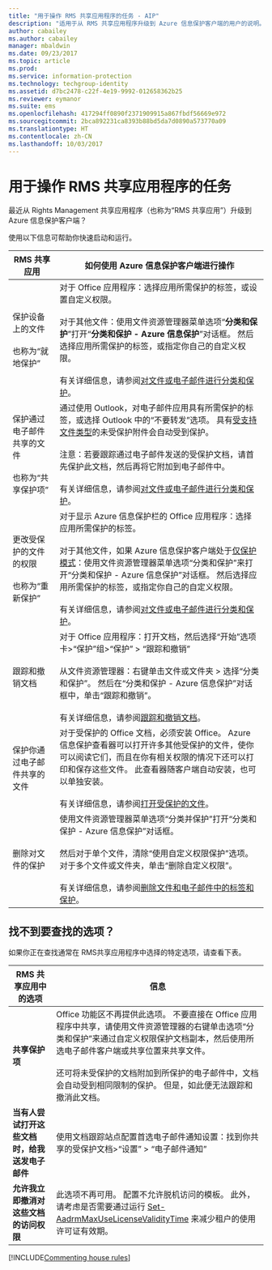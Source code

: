 ```yaml
---
title: "用于操作 RMS 共享应用程序的任务 - AIP"
description: "适用于从 RMS 共享应用程序升级到 Azure 信息保护客户端的用户的说明。"
author: cabailey
ms.author: cabailey
manager: mbaldwin
ms.date: 09/23/2017
ms.topic: article
ms.prod: 
ms.service: information-protection
ms.technology: techgroup-identity
ms.assetid: d7bc2478-c22f-4e19-9992-012658362b25
ms.reviewer: eymanor
ms.suite: ems
ms.openlocfilehash: 417294ff0890f2371909915a867fbdf56669e972
ms.sourcegitcommit: 2bca892231ca8393b88bd5da7d0890a573770a09
ms.translationtype: HT
ms.contentlocale: zh-CN
ms.lasthandoff: 10/03/2017
---
```

# <a name="tasks-that-you-used-to-do-with-the-rms-sharing-application"></a>用于操作 RMS 共享应用程序的任务

最近从 Rights Management 共享应用程序（也称为“RMS 共享应用”）升级到 Azure 信息保护客户端？ 

使用以下信息可帮助你快速启动和运行。

|RMS 共享应用|如何使用 Azure 信息保护客户端进行操作
|-----------|--------------------|
|保护设备上的文件 <br /><br />也称为“就地保护”|对于 Office 应用程序：选择应用所需保护的标签，或设置自定义权限。<br /><br />对于其他文件：使用文件资源管理器菜单选项“**分类和保护**”打开“**分类和保护 - Azure 信息保护**”对话框。 然后选择应用所需保护的标签，或指定你自己的自定义权限。 <br /><br />有关详细信息，请参阅[对文件或电子邮件进行分类和保护](client-classify-protect.md)。
|保护通过电子邮件共享的文件 <br /><br />也称为“共享保护项”|通过使用 Outlook，对电子邮件应用具有所需保护的标签，或选择 Outlook 中的“不要转发”选项。 具有[受支持文件类型](https://support.office.com/article/bb643d33-4a3f-4ac7-9770-fd50d95f58dc#FileTypesforIRM)的未受保护附件会自动受到保护。<br /><br />注意：若要跟踪通过电子邮件发送的受保护文档，请首先保护此文档，然后再将它附加到电子邮件中。<br /><br />有关详细信息，请参阅[对文件或电子邮件进行分类和保护](client-classify-protect.md)。
|更改受保护的文件的权限 <br /><br />也称为“重新保护”|对于显示 Azure 信息保护栏的 Office 应用程序：选择应用所需保护的标签。<br /><br />对于其他文件，如果 Azure 信息保护客户端处于[仅保护模式](client-protection-only-mode.md)：使用文件资源管理器菜单选项“分类和保护”来打开“分类和保护 - Azure 信息保护”对话框。 然后选择应用所需保护的标签，或指定你自己的自定义权限。<br /><br />有关详细信息，请参阅[对文件或电子邮件进行分类和保护](client-classify-protect.md)。
|跟踪和撤销文档|对于 Office 应用程序：打开文档，然后选择“开始”选项卡>“保护”组>“保护” > “跟踪和撤销”<br /><br />从文件资源管理器：右键单击文件或文件夹 > 选择“分类和保护”。 然后在“分类和保护 - Azure 信息保护”对话框中，单击“跟踪和撤销”。 <br /><br />有关详细信息，请参阅[跟踪和撤销文档](client-track-revoke.md)。
|保护你通过电子邮件共享的文件|对于受保护的 Office 文档，必须安装 Office。 Azure 信息保护查看器可以打开许多其他受保护的文件，使你可以阅读它们，而且在你有相关权限的情况下还可以打印和保存这些文件。 此查看器随客户端自动安装，也可以单独安装。<br /><br />有关详细信息，请参阅[打开受保护的文件](client-view-use-files.md)。
|删除对文件的保护|使用文件资源管理器菜单选项“分类并保护”打开“分类和保护 - Azure 信息保护”对话框。 <br /><br />然后对于单个文件，清除“使用自定义权限保护”选项。 对于多个文件或文件夹，单击“删除自定义权限”。<br /><br />有关详细信息，请参阅[删除文件和电子邮件中的标签和保护](client-remove-label-protection.md)。|

## <a name="cant-find-the-option-youre-looking-for"></a>找不到要查找的选项？

如果你正在查找通常在 RMS共享应用程序中选择的特定选项，请查看下表。

|RMS 共享应用中的选项|信息
|-----------|--------------------|
|**共享保护项**|Office 功能区不再提供此选项。 不要直接在 Office 应用程序中共享，请使用文件资源管理器的右键单击选项“分类和保护”来通过自定义权限保护文档副本，然后使用所选电子邮件客户端或共享位置来共享文件。 <br /><br /> 还可将未受保护的文档附加到所保护的电子邮件中，文档会自动受到相同限制的保护。 但是，如此便无法跟踪和撤消此文档。
|**当有人尝试打开这些文档时，给我送发电子邮件**|使用文档跟踪站点配置首选电子邮件通知设置：找到你共享的受保护文档>“设置” > “电子邮件通知”
|**允许我立即撤消对这些文档的访问权限**|此选项不再可用。 配置不允许脱机访问的模板。 此外，请考虑是否需要通过运行 [Set-AadrmMaxUseLicenseValidityTime](/powershell/aadrm/vlatest/set-aadrmmaxuselicensevaliditytime) 来减少租户的使用许可证有效期。







[!INCLUDE[Commenting house rules](../includes/houserules.md)]  
